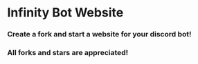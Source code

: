 # Infinity Bot Website

### Create a fork and start a website for your discord bot!

### All forks and stars are appreciated!
